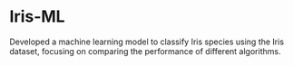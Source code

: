 # Iris-ML
Developed a machine learning model to classify Iris species using the Iris dataset, focusing on comparing the performance of different algorithms.
